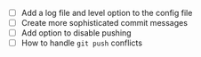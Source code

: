 - [ ] Add a log file and level option to the config file
- [ ] Create more sophisticated commit messages
- [ ] Add option to disable pushing
- [ ] How to handle `git push` conflicts